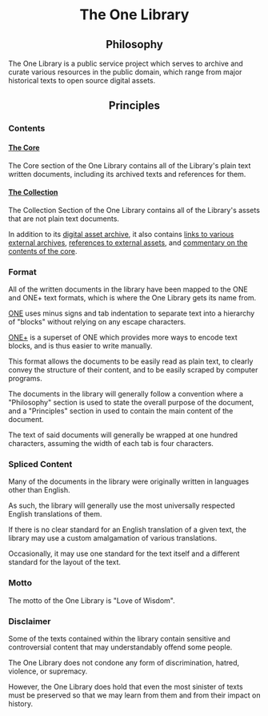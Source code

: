 <h1 align="center">The One Library</h1>

<h2 align="center">Philosophy</h2>

The One Library is a public service project which serves to archive and curate various resources in
the public domain, which range from major historical texts to open source digital assets.

<h2 align="center">Principles</h2>

<h3>Contents</h3>

#### [The Core](https://github.com/Library-of-Github/Library-of-Github/tree/master/Library%20of%20Github/1%20-%20Core)

The Core section of the One Library contains all of the Library's plain text written documents,
including its archived texts and references for them.

#### [The Collection](https://github.com/Library-of-Github/Library-of-Github/tree/master/Library%20of%20Github/2%20-%20Collection)

The Collection Section of the One Library contains all of the Library's assets that are not plain
text documents.

In addition to its [digital asset archive](https://github.com/Library-of-Github/Library-of-Github/tree/master/Library%20of%20Github/2%20-%20Collection/2%20-%20Assets/1%20-%20Art/1%20-%20Audio/1%20-%20Sound%20Effects/1%20-%20Instruments),
it also contains [links to various external archives](https://github.com/Library-of-Github/Library-of-Github/blob/master/Library%20of%20Github/2%20-%20Collection/1%20-%20References/1%20-%20Guides/2%20-%20Archives/README.md),
[references to external assets](https://github.com/Library-of-Github/Library-of-Github/tree/master/Library%20of%20Github/2%20-%20Collection/1%20-%20References/2%20-%20Items),
and [commentary on the contents of the core](https://github.com/Library-of-Github/Library-of-Github/tree/master/Library%20of%20Github/2%20-%20Collection/1%20-%20References/1%20-%20Guides/3%20-%20Contents/README.md).

<h3>Format</h3>

All of the written documents in the library have been mapped to the ONE and ONE+ text formats,
which is where the One Library gets its name from.

[ONE](https://github.com/Library-of-Github/Library-of-Github/blob/master/Library%20of%20Github/2%20-%20Collection/1%20-%20References/1%20-%20Guides/1%20-%20Documentation/1%20-%20ONE/README.md)
uses minus signs and tab indentation to separate text into a hierarchy of "blocks" without relying
on any escape characters.

[ONE+](https://github.com/Library-of-Github/Library-of-Github/blob/master/Library%20of%20Github/2%20-%20Collection/1%20-%20References/1%20-%20Guides/1%20-%20Documentation/2%20-%20ONE%2B/README.md)
is a superset of ONE which provides more ways to encode text blocks, and is thus easier to write
manually.

This format allows the documents to be easily read as plain text, to clearly convey the structure
of their content, and to be easily scraped by computer programs.

The documents in the library will generally follow a convention where a "Philosophy" section is
used to state the overall purpose of the document, and a "Principles" section in used to contain
the main content of the document.

The text of said documents will generally be wrapped at one hundred characters, assuming the width
of each tab is four characters.

<h3>Spliced Content</h3>

Many of the documents in the library were originally written in languages other than English.

As such, the library will generally use the most universally respected English translations of
them.

If there is no clear standard for an English translation of a given text, the library may use a
custom amalgamation of various translations.

Occasionally, it may use one standard for the text itself and a different standard for the layout
of the text.

<h3>Motto</h3>

The motto of the One Library is "Love of Wisdom".

<h3>Disclaimer</h3>

Some of the texts contained within the library contain sensitive and controversial content that may
understandably offend some people.

The One Library does not condone any form of discrimination, hatred, violence, or supremacy.

However, the One Library does hold that even the most sinister of texts must be preserved so that
we may learn from them and from their impact on history.